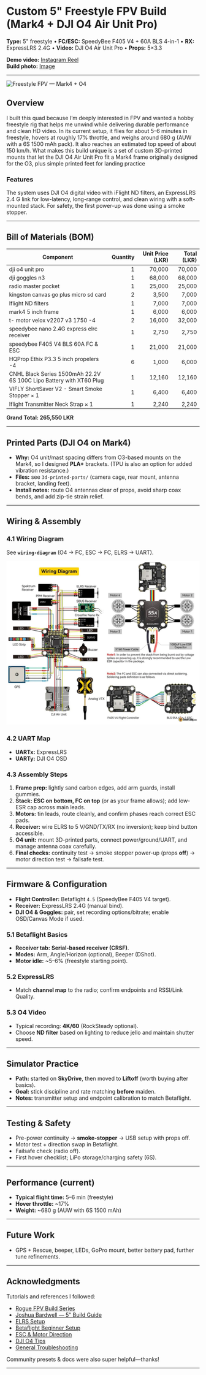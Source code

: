# Custom 5" Freestyle FPV Build (Mark4 + DJI O4 Air Unit Pro)

**Type:** 5" freestyle • **FC/ESC:** SpeedyBee F405 V4 + 60A BLS 4-in-1 • **RX:** ExpressLRS 2.4G • **Video:** DJI O4 Air Unit Pro • **Props:** 5×3.3

**Demo video:** [Instagram Reel](https://www.instagram.com/reel/DLZa7YPyZ9yfRRH4GAgoWavU5bKhOaAaTe52I00/?igsh=MXVkb3AwZjJoZG41NA==)  
**Build photo:** [Image](https://github.com/maduwanthasl/Micofpv/blob/main/Images/fpv_image.jpg)

---

![Freestyle FPV — Mark4 + O4](https://github.com/user-attachments/assets/5bd8090f-1f3f-4780-9512-368025ca3670)

## Overview
I built this quad because I’m deeply interested in FPV and wanted a hobby freestyle rig that helps me unwind while delivering durable performance and clean HD video. In its current setup, it flies for about 5–6 minutes in freestyle, hovers at roughly 17% throttle, and weighs around 680 g (AUW with a 6S 1500 mAh pack). It also reaches an estimated top speed of about 150 km/h. What makes this build unique is a set of custom 3D-printed mounts that let the DJI O4 Air Unit Pro fit a Mark4 frame originally designed for the O3, plus simple printed feet for landing practice

### Features
The system uses DJI O4 digital video with iFlight ND filters, an ExpressLRS 2.4 G link for low-latency, long-range control, and clean wiring with a soft-mounted stack. For safety, the first power-up was done using a smoke stopper.

---

## Bill of Materials (BOM)

| Component | Quantity | Unit Price (LKR) | Total (LKR) |
|---|---:|---:|---:|
| dji o4 unit pro | 1 | 70,000 | 70,000 |
| dji goggles n3 | 1 | 68,000 | 68,000 |
| radio master pocket | 1 | 25,000 | 25,000 |
| kingston canvas go plus micro sd card | 2 | 3,500 | 7,000 |
| Iflight ND filters | 1 | 7,000 | 7,000 |
| mark4 5 inch frame | 1 | 6,000 | 6,000 |
| t- motor velox v2207 v3 1750 -4 | 2 | 16,000 | 32,000 |
| speedybee nano 2.4G express elrc receiver | 1 | 2,750 | 2,750 |
| speedybee F405 V4 BLS 60A FC & ESC | 1 | 21,000 | 21,000 |
| HQProp Ethix P3.3 5 inch propelers -4 | 6 | 1,000 | 6,000 |
| CNHL Black Series 1500mAh 22.2V 6S 100C Lipo Battery with XT60 Plug | 1 | 12,160 | 12,160 |
| VIFLY ShortSaver V2 - Smart Smoke Stopper × 1 | 1 | 6,400 | 6,400 |
| Iflight Transmitter Neck Strap × 1 | 1 | 2,240 | 2,240 |

**Grand Total: 265,550 LKR**


---

## Printed Parts (DJI O4 on Mark4)
- **Why:** O4 unit/mast spacing differs from O3-based mounts on the Mark4, so I designed **PLA+** brackets. (TPU is also an option for added vibration resistance.)  
- **Files:** see `3d-printed-parts/` (camera cage, rear mount, antenna bracket, landing feet).  
- **Install notes:** route O4 antennas clear of props, avoid sharp coax bends, and add zip-tie strain relief.

---

## Wiring & Assembly

### 4.1 Wiring Diagram
See **`wiring-diagram`** (O4 → FC, ESC → FC, ELRS → UART).

![Wiring Diagram](https://github.com/maduwanthasl/Micofpv/blob/main/Images/image.png)

### 4.2 UART Map
- **UARTx:** ExpressLRS
- **UARTy:** DJI O4 OSD

### 4.3 Assembly Steps
1. **Frame prep:** lightly sand carbon edges, add arm guards, install gummies.  
2. **Stack:** **ESC on bottom, FC on top** (or as your frame allows); add low-ESR cap across main leads.  
3. **Motors:** tin leads, route cleanly, and confirm phases reach correct ESC pads.  
4. **Receiver:** wire ELRS to 5 V/GND/TX/RX (no inversion); keep bind button accessible.  
5. **O4 unit:** mount 3D-printed parts, connect power/ground/UART, and manage antenna coax carefully.  
6. **Final checks:** continuity test → smoke stopper power-up (props **off**) → motor direction test → failsafe test.

---

## Firmware & Configuration
- **Flight Controller:** Betaflight `4.5` (SpeedyBee F405 V4 target).  
- **Receiver:** ExpressLRS 2.4G (manual bind).  
- **DJI O4 & Goggles:** pair, set recording options/bitrate; enable OSD/Canvas Mode if used.

### 5.1 Betaflight Basics
- **Receiver tab:** **Serial-based receiver (CRSF)**.  
- **Modes:** Arm, Angle/Horizon (optional), Beeper (DShot).  
- **Motor idle:** ~5–6% (freestyle starting point).

### 5.2 ExpressLRS
- Match **channel map** to the radio; confirm endpoints and RSSI/Link Quality.

### 5.3 O4 Video
- Typical recording: **4K/60** (RockSteady optional).  
- Choose **ND filter** based on lighting to reduce jello and maintain shutter speed.

---

## Simulator Practice
- **Path:** started on **SkyDrive**, then moved to **Liftoff** (worth buying after basics).  
- **Goal:** stick discipline and rate matching **before** maiden.  
- **Notes:** transmitter setup and endpoint calibration to match Betaflight.

---

## Testing & Safety
- Pre-power continuity → **smoke-stopper** → USB setup with props off.  
- Motor test + direction swap in Betaflight.  
- Failsafe check (radio off).  
- First hover checklist; LiPo storage/charging safety (6S).

---

## Performance (current)
- **Typical flight time:** 5–6 min (freestyle)  
- **Hover throttle:** ~17%  
- **Weight:** ~680 g (AUW with 6S 1500 mAh)

---

## Future Work
- GPS + Rescue, beeper, LEDs, GoPro mount, better battery pad, further tune refinements.

---

## Acknowledgments
Tutorials and references I followed:
- [Rogue FPV Build Series](https://www.youtube.com/watch?v=zWR0B7xqwMg&list=PLgRKeXqwf6Q2vFpVJjNjZdjeIQmNUhvDn&ab_channel=RogueFPV)  
- [Joshua Bardwell — 5″ Build Guide](https://www.youtube.com/watch?v=Zytp-J14evo&list=PLgRKeXqwf6Q2vFpVJjNjZdjeIQmNUhvDn&index=2&ab_channel=JoshuaBardwell)  
- [ELRS Setup](https://youtu.be/XB6b0HrDGeA?si=0KDyoqJ684y_nBzz)  
- [Betaflight Beginner Setup](https://youtu.be/zj90LK8XR68?si=Ff384E5LzpYpau6v)  
- [ESC & Motor Direction](https://youtu.be/-jT_25XurcM?si=VqhFGBFgVTrHDFWf)  
- [DJI O4 Tips](https://youtu.be/xZ465T5B0Ls?si=CluL7JrLkbhmzXJg)  
- [General Troubleshooting](https://youtu.be/mhkMIsVJD4c?si=JrtRLWs-BKeLUrqn)

Community presets & docs were also super helpful—thanks!

---

